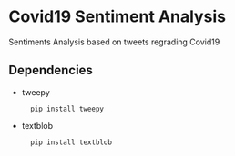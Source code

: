 # Covid19 Sentiment Analysis
Sentiments Analysis based on tweets regrading Covid19

## Dependencies
- tweepy
        
        pip install tweepy
- textblob

        pip install textblob
